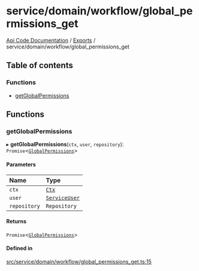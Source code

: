 # service/domain/workflow/global\_permissions\_get
 
[Api Code Documentation](../README.md) / [Exports](../modules.md) / service/domain/workflow/global\_permissions\_get

## Table of contents

### Functions

- [getGlobalPermissions](service_domain_workflow_global_permissions_get.md#getglobalpermissions)

## Functions

### getGlobalPermissions

▸ **getGlobalPermissions**(`ctx`, `user`, `repository`): `Promise`<[`GlobalPermissions`](../interfaces/service_domain_workflow_global_permissions.GlobalPermissions.md)\>

#### Parameters

| Name | Type |
| :------ | :------ |
| `ctx` | [`Ctx`](../interfaces/lib_ctx.Ctx.md) |
| `user` | [`ServiceUser`](../interfaces/service_domain_organization_service_user.ServiceUser.md) |
| `repository` | `Repository` |

#### Returns

`Promise`<[`GlobalPermissions`](../interfaces/service_domain_workflow_global_permissions.GlobalPermissions.md)\>

#### Defined in

[src/service/domain/workflow/global_permissions_get.ts:15](https://github.com/openkfw/TruBudget/blob/a06c11b/api/src/service/domain/workflow/global_permissions_get.ts#L15)
